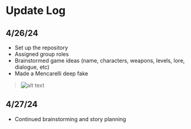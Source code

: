 # Update Log
## 4/26/24
- Set up the repository
- Assigned group roles
- Brainstormed game ideas (name, characters, weapons, levels, lore, dialogue, etc)
- Made a Mencarelli deep fake
> ![alt text](images/mackarelli_deepfake.gif)

## 4/27/24
- Continued brainstorming and story planning
